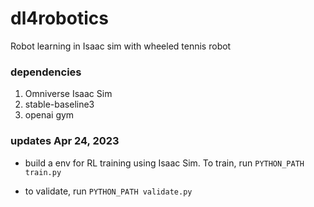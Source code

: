 # dl4robotics
Robot learning in Isaac sim with wheeled tennis robot

### dependencies

1. Omniverse Isaac Sim
2. stable-baseline3
3. openai gym

### updates Apr 24, 2023

* build a env for RL training using Isaac Sim. To train, run `PYTHON_PATH train.py`

* to validate, run
`PYTHON_PATH validate.py`
